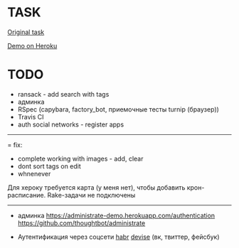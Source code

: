 # TASK

[Original task](https://docs.google.com/document/d/1390ZczB-uCVaH0bsxH0qKALk1YQAeK9yta7LalW1hvo/edit#heading=h.800vgi95v9ga)

[Demo on Heroku](https://blooming-journey-21325.herokuapp.com/)

# TODO

- ransack - add search with tags
- админка
- RSpec (capybara, factory_bot, приемочные тесты turnip (браузер))
- Travis CI
- auth social networks - register apps

--------------------------------------------------

= fix:

- complete working with images - add, clear
- dont sort tags on edit
- whnenever

Для хероку требуется карта (у меня нет), чтобы добавить крон-расписание. Rake-задачи не подключены

-----

* админка https://administrate-demo.herokuapp.com/authentication https://github.com/thoughtbot/administrate

* Аутентификация через соцсети [habr](https://habr.com/ru/post/142128/) [devise](https://github.com/heartcombo/devise/wiki/OmniAuth:-Overview) (вк, твиттер, фейсбук)
